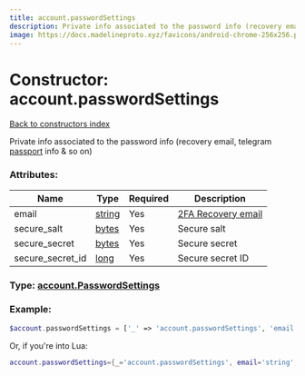```yaml
---
title: account.passwordSettings
description: Private info associated to the password info (recovery email, telegram [passport](https://core.telegram.org/passport) info & so on)
image: https://docs.madelineproto.xyz/favicons/android-chrome-256x256.png
---
```

# Constructor: account.passwordSettings  
[Back to constructors index](index.md)



Private info associated to the password info (recovery email, telegram [passport](https://core.telegram.org/passport) info & so on)

### Attributes:

| Name     |    Type       | Required | Description |
|----------|---------------|----------|-------------|
|email|[string](../types/string.md) | Yes|[2FA Recovery email](https://core.telegram.org/api/srp#email-verification)|
|secure\_salt|[bytes](../types/bytes.md) | Yes|Secure salt|
|secure\_secret|[bytes](../types/bytes.md) | Yes|Secure secret|
|secure\_secret\_id|[long](../types/long.md) | Yes|Secure secret ID|



### Type: [account.PasswordSettings](../types/account.PasswordSettings.md)


### Example:

```php
$account.passwordSettings = ['_' => 'account.passwordSettings', 'email' => 'string', 'secure_salt' => 'bytes', 'secure_secret' => 'bytes', 'secure_secret_id' => long];
```  


Or, if you're into Lua:

```lua
account.passwordSettings={_='account.passwordSettings', email='string', secure_salt='bytes', secure_secret='bytes', secure_secret_id=long}

```


